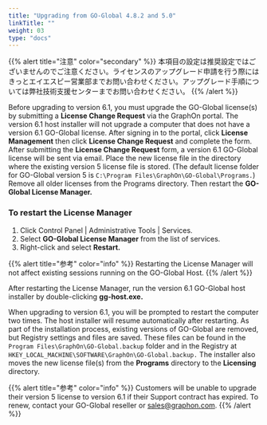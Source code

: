 ```yaml
---
title: "Upgrading from GO-Global 4.8.2 and 5.0"
linkTitle: ""
weight: 03
type: "docs"
---
```


{{% alert title="注意" color="secondary" %}}
本項目の設定は推奨設定ではございませんのでご注意ください。ライセンスのアップグレード申請を行う際にはきっとエイエスピー営業部までお問い合わせください。アップグレード手順については弊社技術支援センターまでお問い合わせください。
{{% /alert %}}

Before upgrading to version 6.1, you must upgrade the GO-Global license(s) by submitting a **License Change Request** via the GraphOn portal. The version 6.1 host installer will not upgrade a computer that does not have a version 6.1 GO-Global license. After signing in to the portal, click **License Management** then click **License Change Request** and complete the form.
After submitting the **License Change Request** form, a version 6.1 GO-Global license will be sent via email. Place the new license file in the directory where the existing version 5 license file is stored. (The default license folder for GO-Global version 5 is `C:\Program Files\GraphOn\GO-Global\Programs.`)
Remove all older licenses from the Programs directory. Then restart the **GO-Global License Manager.**

### To restart the License Manager

1. Click Control Panel | Administrative Tools | Services.
2. Select **GO-Global License Manager** from the list of services.
3. Right-click and select **Restart.**

{{% alert title="参考" color="info" %}}
Restarting the License Manager will not affect existing sessions running on the GO-Global Host.
{{% /alert %}}

After restarting the License Manager, run the version 6.1 GO-Global host installer by double-clicking **gg-host.exe.**

When upgrading to version 6.1, you will be prompted to restart the computer two times. The host installer will resume automatically after restarting. As part of the installation process, existing versions of GO-Global are removed, but Registry settings and files are saved. These files can be found in the `Program Files\GraphOn\GO-Global.backup` folder and in the Registry at `HKEY_LOCAL_MACHINE\SOFTWARE\GraphOn\GO-Global.backup.` The installer also moves the new license file(s) from the **Programs** directory to the **Licensing** directory.

{{% alert title="参考" color="info" %}}
Customers will be unable to upgrade their version 5 license to version 6.1 if their Support contract has expired. To renew, contact your GO-Global reseller or sales@graphon.com.
{{% /alert %}}